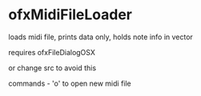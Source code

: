 ofxMidiFileLoader
=================

loads midi file, prints data only, holds note info in vector 


requires ofxFileDialogOSX 

or change src to avoid this

commands - 'o' to open new midi file

